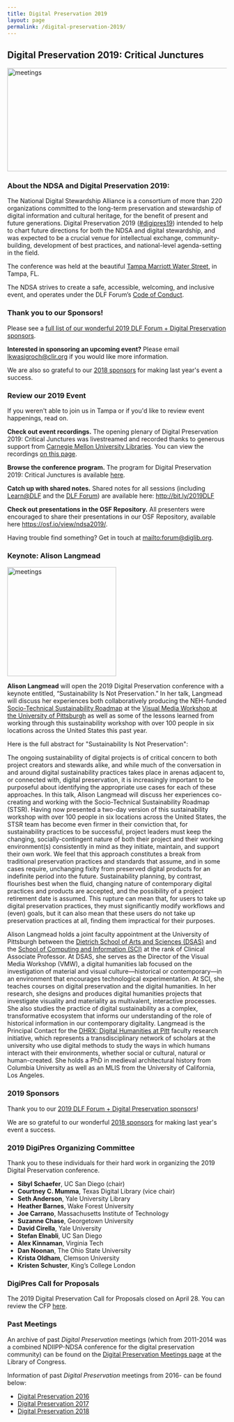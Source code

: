 ```yaml
---
title: Digital Preservation 2019
layout: page
permalink: /digital-preservation-2019/
---
```


## **Digital Preservation 2019: Critical Junctures**

<img alt="meetings" width="710" height="237" src='{{ "/images/DigiPres-2019-FINAL.jpg" | prepend: site.baseurl }}'>

### About the NDSA and Digital Preservation 2019:

The National Digital Stewardship Alliance is a consortium of more than 220 organizations committed to the long-term preservation and stewardship of digital information and cultural heritage, for the benefit of present and future generations. Digital Preservation 2019 ([#digipres19](https://twitter.com/hashtag/digipres19)) intended to help to chart future directions for both the NDSA and digital stewardship, and was expected to be a crucial venue for intellectual exchange, community-building, development of best practices, and national-level agenda-setting in the field.

The conference was held at the beautiful [Tampa Marriott Water Street](https://www.marriott.com/hotels/travel/tpamc-tampa-marriott-water-street/), in Tampa, FL. 

The NDSA strives to create a safe, accessible, welcoming, and inclusive event, and operates under the DLF Forum’s [Code of Conduct](https://www.diglib.org/code).

### Thank you to our Sponsors!

Please see a [full list of our wonderful 2019 DLF Forum + Digital Preservation sponsors](https://ndsa.org/digital-preservation-2019-sponsors/). 

**Interested in sponsoring an upcoming event?** Please email [lkwasigroch@clir.org](mailto:lkwasigroch@clir.org) if you would like more information.

We are also so grateful to our [2018 sponsors](https://ndsa.org/digital-preservation-2018-sponsors/) for making last year's event a success.

### **Review our 2019 Event**

If you weren't able to join us in Tampa or if you'd like to review event happenings, read on.

**Check out event recordings.** The opening plenary of Digital Preservation 2019: Critical Junctures was livestreamed and recorded thanks to generous support from [Carnegie Mellon University Libraries](https://www.library.cmu.edu). You can view the recordings [on this page](https://forum2019.diglib.org/livestream-recordings/).

**Browse the conference program.** The program for Digital Preservation 2019: Critical Junctures is available [here](https://forum2019.diglib.org/schedule/).

**Catch up with shared notes.** Shared notes for all sessions (including [Learn@DLF](https://forum2019.diglib.org/learnatdlf/) and the [DLF Forum](https://forum2019.diglib.org/)) are available here: <http://bit.ly/2019DLF>

**Check out presentations in the OSF Repository.** All presenters were encouraged to share their presentations in our OSF Repository, available here <https://osf.io/view/ndsa2019/>.

Having trouble find something? Get in touch at <mailto:forum@diglib.org>.

### **Keynote: Alison Langmead**

<img alt="meetings" width="250" height="250" src='{{ "/images/ADL_2019.JPG" | prepend: site.baseurl }}'>

**Alison Langmead** will open the 2019 Digital Preservation conference with a keynote entitled, “Sustainability Is Not Preservation.” In her talk, Langmead will discuss her experiences both collaboratively producing the NEH-funded [Socio-Technical Sustainability Roadmap](http://sustainingdh.net/) at the [Visual Media Workshop at the University of Pittsburgh](https://www.haa.pitt.edu/visual-media-workshop) as well as some of the lessons learned from working through this sustainability workshop with over 100 people in six locations across the United States this past year.

Here is the full abstract for "Sustainability Is Not Preservation":

The ongoing sustainability of digital projects is of critical concern to both project creators and stewards alike, and while much of the conversation in and around digital sustainability practices takes place in arenas adjacent to, or connected with, digital preservation, it is increasingly important to be purposeful about identifying the appropriate use cases for each of these approaches. In this talk, Alison Langmead will discuss her experiences co-creating and working with the Socio-Technical Sustainability Roadmap (STSR). Having now presented a two-day version of this sustainability workshop with over 100 people in six locations across the United States, the STSR team has become even firmer in their conviction that, for sustainability practices to be successful, project leaders must keep the changing, socially-contingent nature of both their project and their working environment(s) consistently in mind as they initiate, maintain, and support their own work. We feel that this approach constitutes a break from traditional preservation practices and standards that assume, and in some cases require, unchanging fixity from preserved digital products for an indefinite period into the future. Sustainability planning, by contrast, flourishes best when the fluid, changing nature of contemporary digital practices and products are accepted, and the possibility of a project retirement date is assumed. This rupture can mean that, for users to take up digital preservation practices, they must significantly modify workflows and (even) goals, but it can also mean that these users do not take up preservation practices at all, finding them impractical for their purposes.

Alison Langmead holds a joint faculty appointment at the University of Pittsburgh between the [Dietrich School of Arts and Sciences (DSAS)](https://www.haa.pitt.edu/people/alison-langmead) and the [School of Computing and Information (SCI)](http://sci.pitt.edu/faculty-and-research/faculty-directory/alison-langmead/) at the rank of Clinical Associate Professor. At DSAS, she serves as the Director of the Visual Media Workshop (VMW), a digital humanities lab focused on the investigation of material and visual culture—historical or contemporary—in an environment that encourages technological experimentation. At SCI, she teaches courses on digital preservation and the digital humanities. In her research, she designs and produces digital humanities projects that investigate visuality and materiality as multivalent, interactive processes. She also studies the practice of digital sustainability as a complex, transformative ecosystem that informs our understanding of the role of historical information in our contemporary digitality. Langmead is the Principal Contact for the [DHRX: Digital Humanities at Pitt](http://www.dhrx.pitt.edu/) faculty research initiative, which represents a transdisciplinary network of scholars at the university who use digital methods to study the ways in which humans interact with their environments, whether social or cultural, natural or human-created. She holds a PhD in medieval architectural history from Columbia University as well as an MLIS from the University of California, Los Angeles.

### **2019 Sponsors**

Thank you to our [2019 DLF Forum + Digital Preservation sponsors](https://ndsa.org/digital-preservation-2019-sponsors/)!

We are so grateful to our wonderful [2018 sponsors](https://ndsa.org/digital-preservation-2018-sponsors/) for making last year's event a success.

### **2019 DigiPres Organizing Committee**

Thank you to these individuals for their hard work in organizing the 2019 Digital Preservation conference.

-   **Sibyl Schaefer**, UC San Diego (chair)
-   **Courtney C. Mumma**, Texas Digital Library (vice chair)
-   **Seth Anderson**, Yale University Library
-   **Heather Barnes**, Wake Forest University
-   **Joe Carrano**, Massachusetts Institute of Technology
-   **Suzanne Chase**, Georgetown University
-   **David Cirella**, Yale University
-   **Stefan Elnabli**, UC San Diego
-   **Alex Kinnaman**, Virginia Tech               
-   **Dan Noonan**, The Ohio State University
-   **Krista Oldham**, Clemson University
-   **Kristen Schuster**, King’s College London

### **DigiPres Call for Proposals**

The 2019 Digital Preservation Call for Proposals closed on April 28. You can review the CFP [here](https://ndsa.org/2019digiprescfp/).

### **Past Meetings**

An archive of past _Digital Preservation_ meetings (which from 2011-2014 was a combined NDIIPP-NDSA conference for the digital preservation community) can be found on the [Digital Preservation Meetings page](http://www.digitalpreservation.gov/meetings/) at the Library of Congress.

Information of past _Digital Preservation_ meetings from 2016- can be found below:

-   [Digital Preservation 2016](/digital-preservation-2016)
-   [Digital Preservation 2017](/digital-preservation-2017)
-   [Digital Preservation 2018](/digital-preservation-2018)

